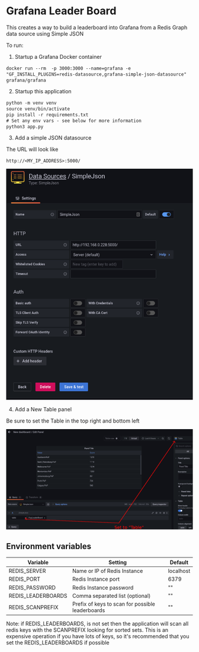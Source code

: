# Grafana Leader Board

This creates a way to build a leaderboard into Grafana from a Redis Graph data source using Simple JSON

To run:

1) Startup a Grafana Docker container

```
docker run --rm  -p 3000:3000 --name=grafana -e "GF_INSTALL_PLUGINS=redis-datasource,grafana-simple-json-datasource" grafana/grafana

```

2) Startup this application

```
python -m venv venv
source venv/bin/activate
pip install -r requirements.txt
# Set any env vars - see below for more information
python3 app.py
```

3) Add a simple JSON datasource

The URL will look like

```
http://<MY_IP_ADDRESS>:5000/
```

![DataSource](docs/datasource.png?raw=true "Data Source")

4) Add a New Table panel

Be sure to set the Table in the top right and bottom left

![Panel](docs/panel.png?raw=true "Panel Setup")


## Environment variables

| Variable | Setting | Default |
|----------|----------|--------|
| REDIS_SERVER | Name or IP of Redis Instance|localhost|
| REDIS_PORT | Redis Instance port|6379|
| REDIS_PASSWORD | Redis Instance password|""|
|REDIS_LEADERBOARDS| Comma separated list (optional)| "" |
|REDIS_SCANPREFIX | Prefix of keys to scan for possible leaderboards | "" |

Note: if REDIS_LEADERBOARDS, is not set then the application will scan all redis keys with the SCANPREFIX looking for sorted sets.  This is an expensive operation if you have lots of keys, so it's recommended that you set the REDIS_LEADERBOARDS if possible
